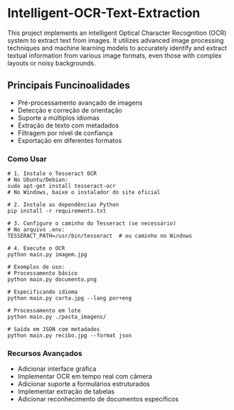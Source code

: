 # Intelligent-OCR-Text-Extraction
This project implements an intelligent Optical Character Recognition (OCR) system to extract text from images. It utilizes advanced image processing techniques and machine learning models to accurately identify and extract textual information from various image formats, even those with complex layouts or noisy backgrounds.

## Principais Funcinoalidades
- Pré-processamento avançado de imagens
- Detecção e correção de orientação
- Suporte a múltiplos idiomas
- Extração de texto com metadados
- Filtragem por nível de confiança
- Exportação em diferentes formatos

### Como Usar

```
# 1. Instale o Tesseract OCR
# No Ubuntu/Debian:
sudo apt-get install tesseract-ocr
# No Windows, baixe o instalador do site oficial

# 2. Instale as dependências Python
pip install -r requirements.txt

# 3. Configure o caminho do Tesseract (se necessário)
# No arquivo .env:
TESSERACT_PATH=/usr/bin/tesseract  # ou caminho no Windows

# 4. Execute o OCR
python main.py imagem.jpg

# Exemplos de uso:
# Processamento básico
python main.py documento.png

# Especificando idioma
python main.py carta.jpg --lang por+eng

# Processamento em lote
python main.py ./pasta_imagens/

# Saída em JSON com metadados
python main.py recibo.jpg --format json
```

### Recursos Avançados
- Adicionar interface gráfica
- Implementar OCR em tempo real com câmera
- Adicionar suporte a formulários estruturados
- Implementar extração de tabelas
- Adicionar reconhecimento de documentos específicos
